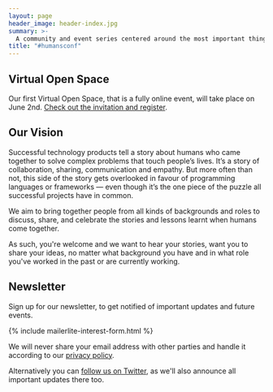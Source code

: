 ```yaml
---
layout: page
header_image: header-index.jpg
summary: >-
  A community and event series centered around the most important thing when it comes to impactful technology products: People & their interactions!
title: "#humansconf"
---
```


## Virtual Open Space

Our first Virtual Open Space, that is a fully online event, will take place on June 2nd. [Check out the invitation and register](/events/2020-06-02-virtual-open-space).


## Our Vision

Successful technology products tell a story about humans who came together to solve complex problems that touch people’s lives. It’s a story of collaboration, sharing, communication and empathy. But more often than not, this side of the story gets overlooked in favour of programming languages or frameworks — even though it’s the one piece of the puzzle all successful projects have in common.

We aim to bring together people from all kinds of backgrounds and roles to discuss, share, and celebrate the stories and lessons learnt when humans come together.

As such, you're welcome and we want to hear your stories, want you to share your ideas, no matter what background you have and in what role you've worked in the past or are currently working.


## Newsletter

Sign up for our newsletter, to get notified of important updates and future events.

{% include mailerlite-interest-form.html %}

We will never share your email address with other parties and handle it according to our [privacy policy](/imprint).

Alternatively you can [follow us on Twitter](https://twitter.com/humansconf), as we'll also announce all important updates there too.


